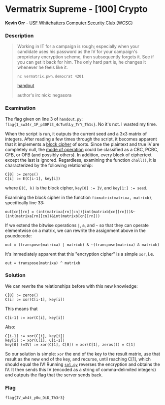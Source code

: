# Vermatrix Supreme - [100] Crypto

**Kevin Orr** - [USF Whitehatters Computer Security Club (WCSC)](https://ctftime.org/team/315)


### Description

> Working in IT for a campaign is rough; especially when your candidate uses his password as
> the IV for your campaign's proprietary encryption scheme, then subsequently forgets it.
> See if you can get it back for him. The only hard part is, he changes it whenever he feels
> like it.
>
> `nc vermatrix.pwn.democrat 4201`
>
> [handout](https://s3.amazonaws.com/hackthevote/handout.4838bbdb8619b3a581352c628c6b0b86475b94c9519347a520c90cf1822351ae.py)
>
> author's irc nick: negasora


### Examination

The flag given on line 3 of `handout.py`:  `flag{1_sw34r_1F_p30Pl3_4cTu4lLy_TrY_Th1s}`.
No it's not. I wasted my time.

When the script is run, it outputs the current seed and a 3x3 matrix of integers.
After reading a few times through the script, it becomes apparent that it implements
a [block cipher](https://en.wikipedia.org/wiki/Block_cipher) of sorts.
Since the plaintext and true IV are completely null, the
[mode of operation](https://en.wikipedia.org/wiki/Block_cipher_mode_of_operation) could be 
classified as a CBC, PCBC, CFB, or OFB (and possibly others). In addition, every block of
ciphertext except the last is ignored. Regardless, examining the function `chall()`,
it is characterized by the following relationship:

	C[0] := zeros()
	C[i] := E(C[i-1], key[i])

where `E(C, k)` is the block cipher, `key[0] := IV`, and `key[1:] := seed`.

Examining the block cipher in the function `fixmatrix(matrixa, matrixb)`, specifically line 33:

	out[cn][rn] = (int(matrixa[rn][cn])|int(matrixb[cn][rn]))&~(int(matrixa[rn][cn])&int(matrixb[cn][rn]))

If we extend the bitwise operations `|`, `&`, and `~` so that they can operate elementwise
on a matrix, we can rewrite the assignment above in the psuedocode:

	out = (transpose(matrixa) | matrixb) & ~(transpose(matrixa) & matrixb)

It's immediately apparent that this "encryption cipher" is a simple `xor`, i.e.

	out = transpose(matrixa) ^ matrixb


### Solution

We can rewrite the relationships before with this new knowledge:

	C[0] := zeros()
	C[i] := xor(C[i-1], key[i])

This means that

	C[i-1] := xor(C[i], key[i])

Also:

	C[i-1] := xor(C[i], key[i])
	key[i] := xor(C[i], C[i-1])
	key[0] (=IV) := xor(C[1], C[0]) = xor(C[1], zeros()) = C[1]


So our solution is simple: `xor` the end of the key to the result matrix, use that result
as the new end of the key, and recurse, until reaching C[1], which should equal the IV!
Running [`sol.py`](sol.py) reverses the encryption and obtains the IV. It then sends this
IV (encoded as a string of comma-delimited integers) and outputs the flag that the server
sends back.

### Flag

`flag{IV_wh4t_y0u_DiD_Th3r3}`
